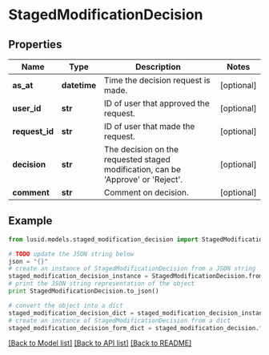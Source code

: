 # StagedModificationDecision


## Properties
Name | Type | Description | Notes
------------ | ------------- | ------------- | -------------
**as_at** | **datetime** | Time the decision request is made. | [optional] 
**user_id** | **str** | ID of user that approved the request. | [optional] 
**request_id** | **str** | ID of user that made the request. | [optional] 
**decision** | **str** | The decision on the requested staged modification, can be &#39;Approve&#39; or &#39;Reject&#39;. | [optional] 
**comment** | **str** | Comment on decision. | [optional] 

## Example

```python
from lusid.models.staged_modification_decision import StagedModificationDecision

# TODO update the JSON string below
json = "{}"
# create an instance of StagedModificationDecision from a JSON string
staged_modification_decision_instance = StagedModificationDecision.from_json(json)
# print the JSON string representation of the object
print StagedModificationDecision.to_json()

# convert the object into a dict
staged_modification_decision_dict = staged_modification_decision_instance.to_dict()
# create an instance of StagedModificationDecision from a dict
staged_modification_decision_form_dict = staged_modification_decision.from_dict(staged_modification_decision_dict)
```
[[Back to Model list]](../README.md#documentation-for-models) [[Back to API list]](../README.md#documentation-for-api-endpoints) [[Back to README]](../README.md)


